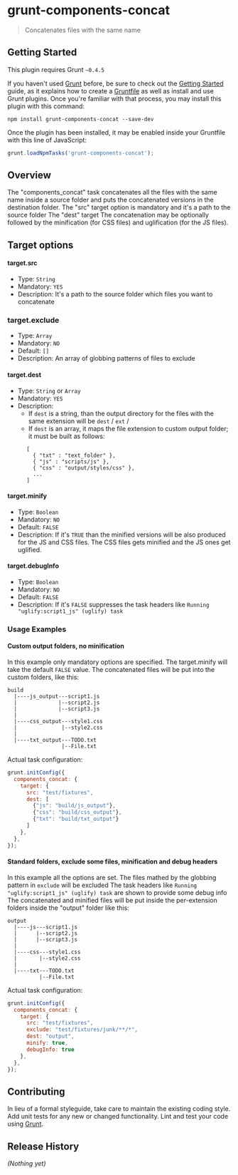 # grunt-components-concat

> Concatenates files with the same name

## Getting Started
This plugin requires Grunt `~0.4.5`

If you haven't used [Grunt](http://gruntjs.com/) before, be sure to check out the [Getting Started](http://gruntjs.com/getting-started) guide, as it explains how to create a [Gruntfile](http://gruntjs.com/sample-gruntfile) as well as install and use Grunt plugins. Once you're familiar with that process, you may install this plugin with this command:

```shell
npm install grunt-components-concat --save-dev
```

Once the plugin has been installed, it may be enabled inside your Gruntfile with this line of JavaScript:

```js
grunt.loadNpmTasks('grunt-components-concat');
```

## Overview
The "components_concat" task concatenates all the files with the same name inside a source folder and puts the concatenated versions  in the destination folder.
The "src" target option is mandatory and it's a path to the source folder
The "dest" target
The concatenation may be optionally followed by the minification (for CSS files) and uglification (for the JS files).

## Target options
#### target.src
* Type: `String`
* Mandatory: `YES`
* Description: It's a path to the source folder which files you want to concatenate

### target.exclude
* Type: `Array`
* Mandatory: `NO`
* Default: `[]`
* Description: An array of globbing patterns of files to exclude 

#### target.dest
* Type: `String` or `Array`
* Mandatory: `YES`
* Description:
  * If `dest` is a string, than the output directory for the files with the same extension will be `dest` / `ext` / 
  * If `dest` is an array, it maps the file extension to custom output folder; it must be built as follows:
```
      [
        { "txt" : "text_folder" },
        { "js" : "scripts/js" },
        { "css" : "output/styles/css" },
        ...
      ]
```

#### target.minify
* Type: `Boolean`
* Mandatory: `NO`
* Default: `FALSE`
* Description:
  If it's `TRUE` than the minified versions will be also produced for the JS and CSS files.
  The CSS files gets minified and the JS ones get uglified.

#### target.debugInfo
  * Type: `Boolean`
  * Mandatory: `NO`
  * Default: `FALSE`
  * Description: If it's `FALSE` suppresses the task headers like `Running "uglify:script1_js" (uglify) task`


### Usage Examples

#### Custom output folders, no minification
In this example only mandatory options are specified.
The target.minify will take the default `FALSE` value.
The concatenated files will be put into the custom folders, like this:

```
build
  |----js_output---script1.js
  |             |--script2.js
  |             |--script3.js
  |
  |----css_output---style1.css
  |              |--style2.css
  |
  |----txt_output---TODO.txt
                 |--File.txt
```

Actual task configuration:

```js
grunt.initConfig({
  components_concat: {
    target: {
      src: "test/fixtures",
      dest: [
        {"js": "build/js_output"},
        {"css": "build/css_output"},
        {"txt": "build/txt_output"}
      ]
    },
  },
});
```

#### Standard folders, exclude some files, minification and debug headers
In this example all the options are set.
The files mathed by the globbing pattern in `exclude` will be excluded
The task headers like `Running "uglify:script1_js" (uglify) task` are shown to provide some debug info
The concatenated and minified files will be put inside the per-extension folders inside the "output" folder like this:

```
output
  |----js---script1.js
  |      |--script2.js
  |      |--script3.js
  |
  |----css---style1.css
  |       |--style2.css
  |
  |----txt---TODO.txt
          |--File.txt
```


Actual task configuration:

```js
grunt.initConfig({
  components_concat: {
    target: {
      src: "test/fixtures",
      exclude: "test/fixtures/junk/**/*",
      dest: "output",
      minify: true,
      debugInfo: true
    },
  },
});
```


## Contributing
In lieu of a formal styleguide, take care to maintain the existing coding style. Add unit tests for any new or changed functionality. Lint and test your code using [Grunt](http://gruntjs.com/).

## Release History
_(Nothing yet)_
